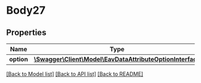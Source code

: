 # Body27

## Properties
Name | Type | Description | Notes
------------ | ------------- | ------------- | -------------
**option** | [**\Swagger\Client\Model\EavDataAttributeOptionInterface**](EavDataAttributeOptionInterface.md) |  | 

[[Back to Model list]](../README.md#documentation-for-models) [[Back to API list]](../README.md#documentation-for-api-endpoints) [[Back to README]](../README.md)


